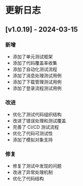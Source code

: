 # 更新日志

## [v1.0.19] - 2024-03-15

### 新增
- 添加了单元测试框架
- 添加了代码覆盖率收集
- 添加了自动化测试流程
- 添加了消息处理测试用例
- 添加了下载管理测试用例
- 添加了登录流程测试用例

### 改进
- 优化了测试代码组织结构
- 改进了错误处理和测试覆盖
- 完善了 CI/CD 测试流程
- 优化了代码可测试性
- 添加了模拟对象支持

### 修复
- 修复了测试中发现的问题
- 改进了异常处理机制
- 优化了代码结构 